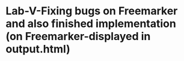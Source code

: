 # Lab-V-Fixing bugs on Freemarker and also finished implementation (on Freemarker-displayed in output.html)
